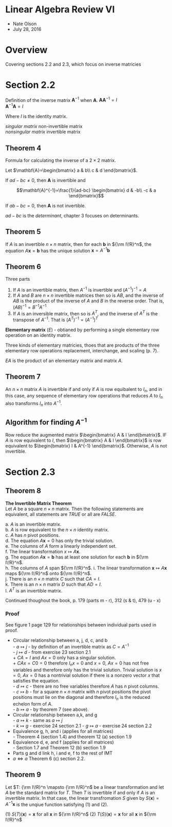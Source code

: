 Linear Algebra Review VI
=======================

- Nate Olson
- July 28, 2016

# Overview
Covering sections 2.2 and 2.3, which focus on inverse matricies

# Section 2.2
Definition of the inverse matrix $\mathbf{A}^{-1}$ when $\mathbf{A}$.
$\mathbf{A}\mathbf{A}^{-1}=I$  
$\mathbf{A}^{-1}\mathbf{A}=I$  

Where $I$ is the identity matrix.  

_singular matrix_ non-invertible matrix  
_nonsingular matrix_ invertible matrix  

## Theorem 4
Formula for calculating the inverse of a $2 \times 2$ matrix.  

Let $\mathbf{A}=\begin{bmatrix} a & b\\ c & d \end{bmatrix}$.

If $ad-bc \neq 0$, then $\mathbf{A}$ is invertible and  

$$\mathbf{A}^{-1}=\frac{1}{ad-bc}
\begin{bmatrix}
d & -b\\ 
-c & a
\end{bmatrix}$$  

If $ab-bc=0$, then $\mathbf{A}$ is not invertible.  

$ad-bc$ is the _determinant_, chapter 3 focuses on determinants.  

## Theorem 5
If $A$ is an invertible $n \times n$ matrix, then for each $\mathbf{b}$ in ${\rm I\!R}^n$, the equation $A\mathbf{x}=\mathbf{b}$ has the unique solution $\mathbf{x}=A^{-1}\mathbf{b}$

## Theorem 6
Three parts  

1. If $A$ is an invertible matrix, then $A^{-1}$ is invertible and $(A^{-1})^{-1}=A$  
1. If $A$ and $B$ are $n \times n$ invertible matrices then so is $AB$, and the inverse of $AB$ is the product of the inverse of $A$ and $B$ in the reverse order. That is, $(AB)^{-1}=B^{-1}A^{-1}$  
1. If $A$ is an inversible matrix, then so is $A^T$, and the inverse of $A^T$ is the transpose of $A^{-1}$. That is $(A^T)^{-1}=(A^{-1})^T$  

__Elementary matrix__ ($E$) - obtianed by performing a single elementary row operation on an identity matrix.

Three kinds of elementary matricies, thoes that are products of the three elementary row operations replacement, interchange, and scaling (p. 7). 

$EA$ is the product of an elementary matrix and matrix $A$. 

## Theorem 7
An $n \times n$ matrix $A$ is invertible if and only if $A$ is row equibalent to $I_n$, and in this case, any sequence of elementary row operations that reduces $A$ to $I_n$ also transforms $I_n$ into $A^{-1}$.  

## Algorithm for finding $A^{-1}$  
Row reduce the augmented matrix $\begin{bmatrix} A & I \end{bmatrix}$. IF $A$ is row equivalent to $I$, then $\begin{bmatrix} A & I \end{bmatrix}$ is row equivalent to $\begin{bmatrix} I & A^{-1} \end{bmatrix}$. Otherwise, $A$ is not invertible.

# Section 2.3 
## Theorem 8

__The Invertible Matrix Theorem__  
Let $A$ be a square $n \times n$ matrix. Then the following statements are equivalent, all statements are _TRUE_ or all are _FALSE_.  

a. $A$ is an invertible matrix.  
b. $A$ is row equivalent to the $n \times n$ identity matrix.  
c. $A$ has $n$ pivot positions.  
d. The equation $A\mathbf{x}=0$ has only the trivial solution.  
e. The columns of $A$ form a linearly independent set.   
f. The linear transformation $x \mapsto A\mathbf{x}$.  
g. The equation $A\mathbf{x}=\mathbf{b}$ has at least one solution for each $\mathbf{b}$ in ${\rm I\!R}^n$.  
h. The columns of $A$ span ${\rm I\!R}^n$.
i. The linear transformation $\mathbf{x} \mapsto A\mathbf{x}$ maps ${\rm I\!R}^n$ onto ${\rm I\!R}^n$.  
j. There is an $n \times n$ matrix $C$ such that $CA=I$.  
k. There is an $n \times n$ matrix $D$ such that $AD=I$.  
l. $A^T$ is an invertible matrix.  

Continued thoughout the book, p. 179 (parts m - r), 312 (s & t), 479 (u - x)  

### Proof
See figure 1 page 129 for relationships between individual parts used in proof.

* Circular relationship between a, j, d, c, and b  
      - $a \mapsto j$ - by definition of an invertible matrix as $C=A^{-1}$  
      - $j \mapsto d$ - from exercise 23 section 2.1  
            + $CA=I$ and $Ax=0$ only has a singular solution.  
            + $CAx=C0=0$ therefore $I_nx=0$ and $x=0$, $Ax=0$ has not free variables and therefore only has the trivial solution. 
            Trivial solution is $x=0$, $Ax=0$ has a nontrivial solution if there is a nonzero vector $x$ that satisfies the equation.  
      - $d \mapsto c$ - there are no free variables therefore $A$ has $n$ pivot columns.  
      - $c \mapsto b$ - for a square $n \times n$ matrix with $n$ pivot positions the pivot positions must lie on the diagonal and therefore $I_n$ is the reduced echelon form of $A$.  
      - $b \mapsto a$ - by theorem 7 (see above).
* Circular relationship between a,k, and g  
      - $a \mapsto k$ - same as $a \mapsto j$  
      - $k \mapsto g$ - exercise 24 section 2.1
      - $g \mapsto a$ - exercise 24 section 2.2  
* Equivalence g, h, and i (applies for all matrices)  
      - Theorem 4 (section 1.4) and theorem 12 (a) section 1.9  
* Equivalence d, e, and f (applies for all matrices)  
      - Section 1.7 and Theorem 12 (b) section 1.9  
* Parts g and d link h, i and e, f to the rest of IMT  
* $a \Leftrightarrow a$ Theorem 6 (c) section 2.2.
            
      

## Theorem 9
Let $T: {\rm I\!R}^n \mapsto {\rm I\!R}^n$ be a linear transformation and let $A$ be the standard matrix for $T$. Then $T$ is invertible if and only if $A$ is an invertible matrix. In that case, the linear transfromation $S$ given by $S(\mathbf{x})=A^{-1}\mathbf{x}$ is the unqiue function satisfying (1) and (2).
 
(1) $S(T)(\mathbf{x})=\mathbf{x}$ for all $\mathbf{x}$ in ${\rm I\!R}^n$
(2) $T(S)(\mathbf{x})=\mathbf{x}$ for all $\mathbf{x}$ in ${\rm I\!R}^n$
